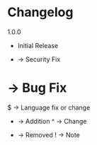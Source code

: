 # Changelog

  1.0.0
  + Initial Release

  * -> Security Fix
  # -> Bug Fix
  $ -> Language fix or change
  + -> Addition
  ^ -> Change
  - -> Removed
  ! -> Note
